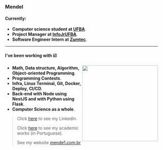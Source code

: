 ### Mendel

#### Currently:
* **Computer science student at [UFBA](https://bcc.ufba.br)**.
* **Project Manager at [InfoJrUFBA](https://infojr.com.br)**.
* **Software Engineer Intern at [Zumtec](https://zumtec.com.br)**.

---

#### I've been working with :ballot_box_with_check:
<img src="mind.svg" width="250" align="right">

- **Math, Data structure, Algorithm, Object-oriented Programming**.
- **Programming Contests**.
- **Infra, Linux Terminal, Git, Docker, Deploy, CI/CD**.
- **Back-end with Node using NestJS and with Python using Flask**.
- **Computer Science as a whole**.

> Click [here](https://www.linkedin.com/in/mende1) to see my LinkedIn.
> 
> Click [here](https://github.com/mende1/projetos-da-faculdade) to see my academic works (in Portuguese).
> 
> See my website [mende1.com.br](https://mende1.com.br)
